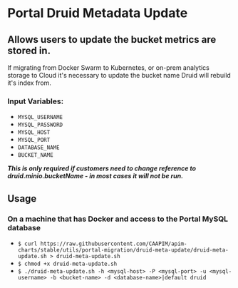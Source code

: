 # Portal Druid Metadata Update

## Allows users to update the bucket metrics are stored in.
If migrating from Docker Swarm to Kubernetes, or on-prem analytics storage to Cloud it's necessary to update the bucket name Druid will rebuild it's index from.

### Input Variables:
  - `MYSQL_USERNAME`
  - `MYSQL_PASSWORD`
  - `MYSQL_HOST`
  - `MYSQL_PORT`
  - `DATABASE_NAME`
  - `BUCKET_NAME`

***This is only required if customers need to change reference to druid.minio.bucketName - in most cases it will not be run.***

## Usage

### On a machine that has Docker and access to the Portal MySQL database
  - ```$ curl https://raw.githubusercontent.com/CAAPIM/apim-charts/stable/utils/portal-migration/druid-meta-update/druid-meta-update.sh > druid-meta-update.sh```
  - ```$ chmod +x druid-meta-update.sh```
  - ```$ ./druid-meta-update.sh -h <mysql-host> -P <mysql-port> -u <mysql-username> -b <bucket-name> -d <database-name>|default druid```